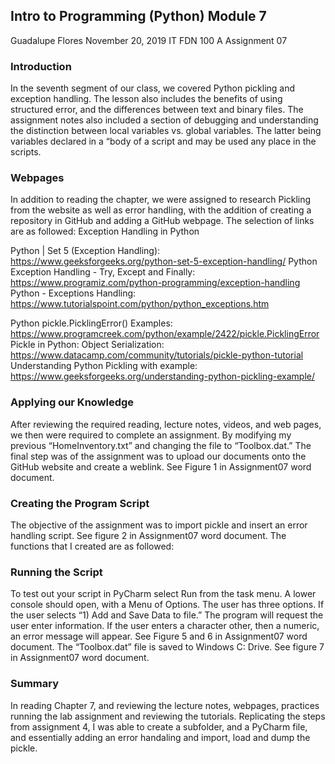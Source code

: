 ## Intro to Programming (Python) Module 7

Guadalupe Flores
November 20, 2019
IT FDN 100 A
Assignment 07

### Introduction
In the seventh segment of our class, we covered Python pickling and exception handling.  The lesson also includes the benefits of using structured error, and the differences between text and binary files.  The assignment notes also included a section of debugging and understanding the distinction between local variables vs. global variables. The latter being variables declared in a “body of a script and may be used any place in the scripts.

### Webpages
In addition to reading the chapter, we were assigned to research Pickling from the website as well as error handling, with the addition of creating a repository in GitHub and adding a GitHub webpage. The selection of links are as followed:
Exception Handling in Python

 Python | Set 5 (Exception Handling): https://www.geeksforgeeks.org/python-set-5-exception-handling/
 Python Exception Handling - Try, Except and Finally: https://www.programiz.com/python-programming/exception-handling
 Python - Exceptions Handling: https://www.tutorialspoint.com/python/python_exceptions.htm
 
 Python pickle.PicklingError() Examples: https://www.programcreek.com/python/example/2422/pickle.PicklingError
 Pickle in Python: Object Serialization: https://www.datacamp.com/community/tutorials/pickle-python-tutorial
 Understanding Python Pickling with example: https://www.geeksforgeeks.org/understanding-python-pickling-example/

### Applying our Knowledge
After reviewing the required reading, lecture notes, videos, and web pages, we then were required to complete an assignment. By modifying my previous “HomeInventory.txt” and changing the file to “Toolbox.dat.” The final step was of the assignment was to upload our documents onto the GitHub website and create a weblink. See Figure 1 in Assignment07 word document.

### Creating the Program Script
The objective of the assignment was to import pickle and insert an error handling script. See figure 2 in Assignment07 word document.
The  functions that I created are as followed:

### Running the Script
To test out your script in PyCharm select Run from the task menu. A lower console should open, with a Menu of  Options.  The user has three options. If the user selects “1) Add and Save Data to file.”   The program will request the user enter information. If the user enters a character other, then a numeric, an error message will appear.  See Figure 5 and 6 in Assignment07 word document. The  “Toolbox.dat” file is saved to Windows C: Drive. See figure 7 in Assignment07 word document. 

### Summary
In reading  Chapter 7, and reviewing the lecture notes, webpages, practices running the lab assignment and reviewing the tutorials. Replicating the steps from assignment 4, I was able to create a subfolder, and a PyCharm file, and essentially adding an error handaling and import, load and dump the pickle.

